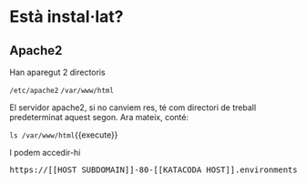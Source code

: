 # Està instal·lat?

## Apache2

Han aparegut 2 directoris

`/etc/apache2`
`/var/www/html`

El servidor apache2, si no canviem res, té com directori de treball predeterminat aquest segon. Ara mateix, conté:

`ls /var/www/html`{{execute}}

I podem accedir-hi 
<pre>https://[[HOST_SUBDOMAIN]]-80-[[KATACODA_HOST]].environments.katacoda.com/</pre>

